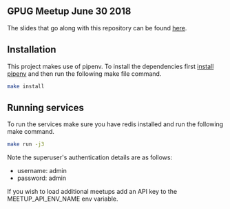  ## GPUG Meetup June 30 2018

The slides that go along with this repository can be found [here](https://slides.com/bradleystuartkirton/deck-2/#/).

## Installation

This project makes use of pipenv. To install the dependencies first [install pipenv](https://docs.pipenv.org/#install-pipenv-today) and then run the following make file command.

```bash
make install
```

## Running services

To run the services make sure you have redis installed and run the following make command.

```bash
make run -j3
```

Note the superuser's authentication details are as follows:

- username: admin
- password: admin


If you wish to load additional meetups add an API key to the MEETUP_API_ENV_NAME env variable.